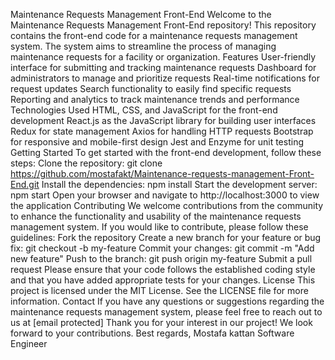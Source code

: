 Maintenance Requests Management Front-End
Welcome to the Maintenance Requests Management Front-End repository! This repository contains the front-end code for a maintenance requests management system. The system aims to streamline the process of managing maintenance requests for a facility or organization.
Features
User-friendly interface for submitting and tracking maintenance requests
Dashboard for administrators to manage and prioritize requests
Real-time notifications for request updates
Search functionality to easily find specific requests
Reporting and analytics to track maintenance trends and performance
Technologies Used
HTML, CSS, and JavaScript for the front-end development
React.js as the JavaScript library for building user interfaces
Redux for state management
Axios for handling HTTP requests
Bootstrap for responsive and mobile-first design
Jest and Enzyme for unit testing
Getting Started
To get started with the front-end development, follow these steps:
Clone the repository: git clone https://github.com/mostafakt/Maintenance-requests-management-Front-End.git
Install the dependencies: npm install
Start the development server: npm start
Open your browser and navigate to http://localhost:3000 to view the application
Contributing
We welcome contributions from the community to enhance the functionality and usability of the maintenance requests management system. If you would like to contribute, please follow these guidelines:
Fork the repository
Create a new branch for your feature or bug fix: git checkout -b my-feature
Commit your changes: git commit -m "Add new feature"
Push to the branch: git push origin my-feature
Submit a pull request
Please ensure that your code follows the established coding style and that you have added appropriate tests for your changes.
License
This project is licensed under the MIT License. See the LICENSE file for more information.
Contact
If you have any questions or suggestions regarding the maintenance requests management system, please feel free to reach out to us at [email protected]
Thank you for your interest in our project! We look forward to your contributions.
Best regards,
Mostafa kattan
Software Engineer
